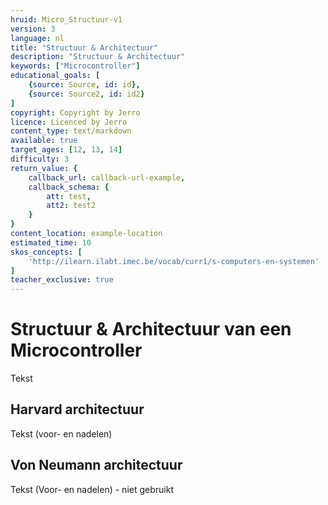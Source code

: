 ```yaml
---
hruid: Micro_Structuur-v1
version: 3
language: nl
title: "Structuur & Architectuur"
description: "Structuur & Architectuur"
keywords: ["Microcontroller"]
educational_goals: [
    {source: Source, id: id}, 
    {source: Source2, id: id2}
]
copyright: Copyright by Jerro
licence: Licenced by Jerro
content_type: text/markdown
available: true
target_ages: [12, 13, 14]
difficulty: 3
return_value: {
    callback_url: callback-url-example,
    callback_schema: {
        att: test,
        att2: test2
    }
}
content_location: example-location
estimated_time: 10
skos_concepts: [
    'http://ilearn.ilabt.imec.be/vocab/curr1/s-computers-en-systemen'
]
teacher_exclusive: true
---
```


# Structuur & Architectuur van een Microcontroller
Tekst

## Harvard architectuur
Tekst (voor- en nadelen)

## Von Neumann architectuur
Tekst (Voor- en nadelen) - niet gebruikt